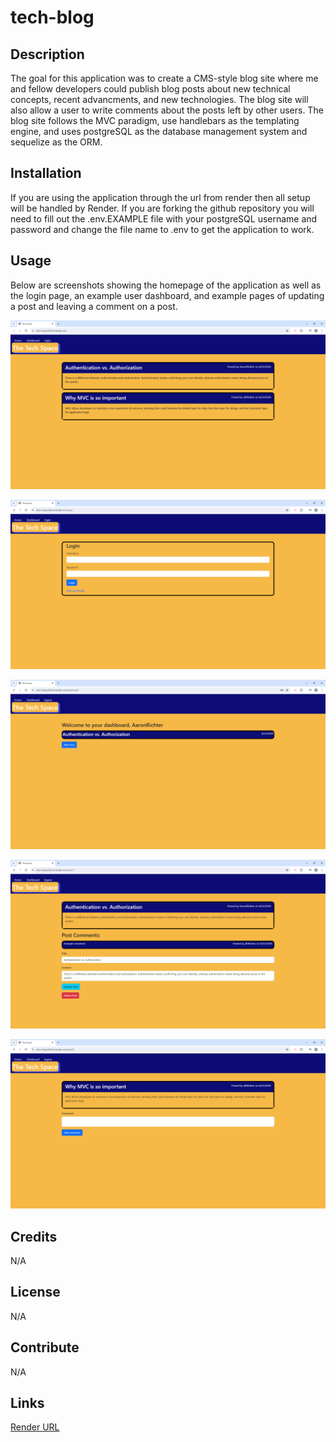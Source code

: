 # tech-blog

## Description

The goal for this application was to create a CMS-style blog site where me and fellow developers could publish blog posts about new technical concepts, recent advancments, and new technologies. The blog site will also allow a user to write comments about the posts left by other users. The blog site follows the MVC paradigm, use handlebars as the templating engine, and uses postgreSQL as the database management system and sequelize as the ORM.

## Installation

If you are using the application through the url from render then all setup will be handled by Render. If you are forking the github repository you will need to fill out the .env.EXAMPLE file with your postgreSQL username and password and change the file name to .env to get the application to work.

## Usage

Below are screenshots showing the homepage of the application as well as the login page, an example user dashboard, and example pages of updating a post and leaving a comment on a post.

![Website homepage](./images/homepage-image.png)

![login page](./images/login-image.png)

![An example user dashboard](./images/dashboard-image.png)

![Example update Post](./images/update-post-image.png)

![Example leave a comment](./images/comment-image.png)

## Credits

N/A

## License

N/A

## Contribute

N/A

## Links

[Render URL](https://tech-blog-b20z.onrender.com/)
